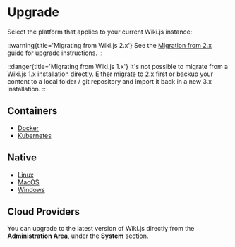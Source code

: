 # Upgrade

Select the platform that applies to your current Wiki.js instance:

::warning{title='Migrating from Wiki.js 2.x'}
See the [Migration from 2.x guide](upgrade/migration-v2) for upgrade instructions.
::

::danger{title='Migrating from Wiki.js 1.x'}
It's not possible to migrate from a Wiki.js 1.x installation directly. Either migrate to 2.x first or backup your content to a local folder / git repository and import it back in a new 3.x installation.
::

## Containers

- [Docker](upgrade/docker.md)
- [Kubernetes](upgrade/kubernetes.md)

## Native

- [Linux](upgrade/linux.md)
- [MacOS](upgrade/macos.md)
- [Windows](upgrade/windows.md)

## Cloud Providers

You can upgrade to the latest version of Wiki.js directly from the **Administration Area**, under the **System** section.